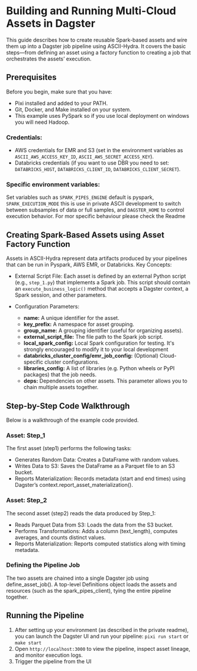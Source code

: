 # Building and Running Multi-Cloud Assets in Dagster
This guide describes how to create reusable Spark-based assets and wire them up into a Dagster job pipeline using ASCII-Hydra. It covers the basic steps—from defining an asset using a factory function to creating a job that orchestrates the assets’ execution.

## Prerequisites

Before you begin, make sure that you have:
- Pixi installed and added to your PATH.
- Git, Docker, and Make installed on your system.
- This example uses PySpark so if you use local deployment on windows you will need Hadoop.

### Credentials:
- AWS credentials for EMR and S3 (set in the environment variables as `ASCII_AWS_ACCESS_KEY_ID`, `ASCII_AWS_SECRET_ACCESS_KEY`).
- Databricks credentials (if you want to use DBR you need to set: `DATABRICKS_HOST`, `DATABRICKS_CLIENT_ID`, `DATABRICKS_CLIENT_SECRET`).

### Specific environment variables:

Set variables such as  `SPARK_PIPES_ENGINE` default is pyspark, `SPARK_EXECUTION_MODE` this is use in private ASCII development to switch between subsamples of data or full samples, and `DAGSTER_HOME` to control execution behavior. For mor specific behaviour please check the Readme

## Creating Spark-Based Assets using Asset Factory Function
Assets in ASCII-Hydra represent data artifacts produced by your pipelines that can be run in Pyspark, AWS EMR, or Databricks. 
Key Concepts:
-  External Script File:
Each asset is defined by an external Python script (e.g., `step_1.py`) that implements a Spark job. This script should contain an `execute_business_logic()` method that accepts a Dagster context, a Spark session, and other parameters.

- Configuration Parameters:
    - __name:__ A unique identifier for the asset.
    - __key_prefix:__ A namespace for asset grouping.
    - __group_name:__ A grouping identifier (useful for organizing assets).
    - __external_script_file:__ The file path to the Spark job script.
    - __local_spark_config:__ Local Spark configuration for testing. It's strongly encouraged to modify it to your local development
    - __databricks_cluster_config/emr_job_config:__ (Optional) Cloud-specific cluster configurations.
    - __libraries_config:__ A list of libraries (e.g. Python wheels or PyPI packages) that the job needs.
    - __deps:__ Dependencies on other assets. This parameter allows you to chain multiple assets together.

## Step-by-Step Code Walkthrough
Below is a walkthrough of the example code provided.
### Asset: Step_1
The first asset (step1) performs the following tasks:
- Generates Random Data: Creates a DataFrame with random values.
- Writes Data to S3: Saves the DataFrame as a Parquet file to an S3 bucket.
- Reports Materialization: Records metadata (start and end times) using Dagster’s context.report_asset_materialization().
### Asset: Step_2
The second asset (step2) reads the data produced by Step_1:

- Reads Parquet Data from S3: Loads the data from the S3 bucket.
- Performs Transformations: Adds a column (text_length), computes averages, and counts distinct values.
- Reports Materialization: Reports computed statistics along with timing metadata.

### Defining the Pipeline Job
The two assets are chained into a single Dagster job using define_asset_job(). A top-level Definitions object loads the assets and resources (such as the spark_pipes_client), tying the entire pipeline together. 

## Running the Pipeline

1) After setting up your environment (as described in the private readme), you can launch the Dagster UI and run your pipeline:
`pixi run start` or `make start`
2) Open `http://localhost:3000` to view the pipeline, inspect asset lineage, and monitor execution logs.
3) Trigger the pipeline from the UI